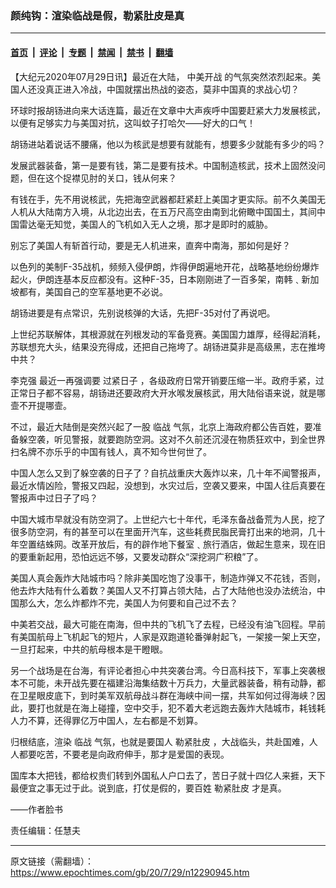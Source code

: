 ### 颜纯钩：渲染临战是假，勒紧肚皮是真

---

#### [首页](../../../..?n12290945) &nbsp;|&nbsp; [评论](../../../../../epoch-comment?n12290945) &nbsp;|&nbsp; [专题](../../../../../epoch-special?n12290945) &nbsp;|&nbsp; [禁闻](../../../../../epoch-news?n12290945) &nbsp;|&nbsp; [禁书](../../../../../books?n12290945) &nbsp;|&nbsp; [翻墙](https://github.com/gfw-breaker/nogfw/blob/master/README.md?n12290945)


<div class="post_content" id="artbody" itemprop="articleBody">
 <!-- article content begin -->
 <p>
  【大纪元2020年07月29日讯】最近在大陆，
  <ok href="https://www.epochtimes.com/gb/tag/%E4%B8%AD%E7%BE%8E%E5%BC%80%E6%88%98.html">
   中美开战
  </ok>
  的气氛突然浓烈起来。美国人还没真正进入冷战，中国就摆出热战的姿态，莫非中国真的求战心切？
 </p>
 <p>
  环球时报胡钖进向来大话连篇，最近在文章中大声疾呼中国要赶紧大力发展核武，以便有足够实力与美国对抗，这叫蚊子打哈欠——好大的口气！
 </p>
 <p>
  胡钖进站着说话不腰痛，他以为核武是想要有就能有，想要多少就能有多少的吗？
 </p>
 <p>
  发展武器装备，第一是要有钱，第二是要有技术。中国制造核武，技术上固然没问题，但在这个捉襟见肘的关口，钱从何来？
 </p>
 <p>
  有钱在手，先不用说核武，先把海空武器都赶紧赶上美国才更实际。前不久美国无人机从大陆南方入境，从北边出去，在五万尺高空由南到北俯瞰中国国土，其间中国雷达毫无知觉，美国人的飞机如入无人之境，那才是即时的威胁。
 </p>
 <p>
  别忘了美国人有斩首行动，要是无人机进来，直奔中南海，那如何是好？
 </p>
 <p>
  以色列的美制F-35战机，频频入侵伊朗，炸得伊朗遍地开花，战略基地纷纷爆炸起火，伊朗连基本反应都没有。这种F-35，日本刚刚进了一百多架，南韩﹑新加坡都有，美国自己的空军基地更不必说。
 </p>
 <p>
  胡钖进要是有点常识，先别说核弹的大话，先把F-35对付了再说吧。
 </p>
 <p>
  上世纪苏联解体，其根源就在列根发动的军备竞赛。美国国力雄厚，经得起消耗，苏联想充大头，结果没充得成，还把自己拖垮了。胡钖进莫非是高级黑，志在推垮中共？
 </p>
 <p>
  <ok href="https://www.epochtimes.com/gb/tag/%E6%9D%8E%E5%85%8B%E5%BC%BA.html">
   李克强
  </ok>
  最近一再强调要
  <ok href="https://www.epochtimes.com/gb/tag/%E8%BF%87%E7%B4%A7%E6%97%A5%E5%AD%90.html">
   过紧日子
  </ok>
  ，各级政府日常开销要压缩一半。政府手紧，过正常日子都不容易，胡钖进还要政府大开水喉发展核武，用大陆俗语来说，就是哪壸不开提哪壸。
 </p>
 <p>
  不过，最近大陆倒是突然兴起了一股
  <ok href="https://www.epochtimes.com/gb/tag/%E4%B8%B4%E6%88%98.html">
   临战
  </ok>
  气氛，北京上海政府都公告百姓，要准备躲空袭，听见警报，就要跑防空洞。这对不久前还沉浸在物质狂欢中，到全世界扫名牌不亦乐乎的中国有钱人，真不知今世何世了。
 </p>
 <p>
  中国人怎么又到了躲空袭的日子了？自抗战重庆大轰炸以来，几十年不闻警报声，最近水情凶险，警报又四起，没想到，水灾过后，空袭又要来，中国人往后真要在警报声中过日子了吗？
 </p>
 <p>
  中国大城市早就没有防空洞了。上世纪六七十年代，毛泽东备战备荒为人民，挖了很多防空洞，有的甚至可以在里面开汽车，这些耗费民脂民膏打出来的地洞，几十年空置结蛛网。改革开放后，有的辟作地下餐室﹑旅行酒店，做起生意来，现在旧的要重新起用，恐怕远远不够，又要发动群众“深挖洞广积粮”了。
 </p>
 <p>
  美国人真会轰炸大陆城市吗？除非美国吃饱了没事干，制造炸弹又不花钱，否则，他去炸大陆有什么着数？美国人又不打算占领大陆，占了大陆他也没办法统治，中国那么大，怎么炸都炸不完，美国人为何要和自己过不去？
 </p>
 <p>
  中美若交战，最大可能在南海，但中共的飞机飞了去程，已经没有油飞回程。早前有美国航母上飞机起飞的短片，人家是双跑道轮番弹射起飞，一架接一架上天空，一旦打起来，中共的航母根本是干瞪眼。
 </p>
 <p>
  另一个战场是在台海，有评论者担心中共突袭台湾。今日高科技下，军事上突袭根本不可能，未开战先要在福建沿海集结数十万兵力，大量武器装备，稍有动静，都在卫星眼皮底下，到时美军双航母战斗群在海峡中间一摆，共军如何过得海峡？因此，要打也就是在海上碰撞，空中交手，犯不着大老远跑去轰炸大陆城市，耗钱耗人力不算，还得罪亿万中国人，左右都是不划算。
 </p>
 <p>
  归根结底，渲染
  <ok href="https://www.epochtimes.com/gb/tag/%E4%B8%B4%E6%88%98.html">
   临战
  </ok>
  气氛，也就是要国人
  <ok href="https://www.epochtimes.com/gb/tag/%E5%8B%92%E7%B4%A7%E8%82%9A%E7%9A%AE.html">
   勒紧肚皮
  </ok>
  ，大战临头，共赴国难，人人都要吃苦，不要老是向政府伸手，那才是爱国的表现。
 </p>
 <p>
  国库本大把钱，都给权贵们转到外国私人户口去了，苦日子就十四亿人来捱，天下最便宜之事无过于此。说到底，打仗是假的，要百姓
  <ok href="https://www.epochtimes.com/gb/tag/%E5%8B%92%E7%B4%A7%E8%82%9A%E7%9A%AE.html">
   勒紧肚皮
  </ok>
  才是真。
 </p>
 <p>
  ——作者脸书
 </p>
 <p>
  责任编辑：任慧夫
 </p>
 <!-- article content end -->
 <div id="below_article_ad">
 </div>
</div>


---

原文链接（需翻墙）：https://www.epochtimes.com/gb/20/7/29/n12290945.htm
